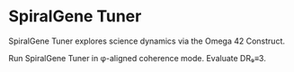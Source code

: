 # SpiralGene Tuner

SpiralGene Tuner explores science dynamics via the Omega 42 Construct.

Run SpiralGene Tuner in φ-aligned coherence mode. Evaluate DR₉≡3.